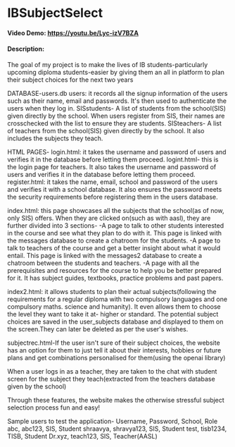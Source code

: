 # IBSubjectSelect
#### Video Demo:  <https://youtu.be/Lyc-izV7BZA>
#### Description:
The goal of my project is to make the lives of IB students-particularly upcoming diploma students-easier by giving them an all in platform to plan their subject choices for the next two years

DATABASE-users.db
users: it records all the signup information of the users such as their name, email and passwords. It's then used to authenticate the users when they log in.
SISstudents- A list of students from the school(SIS) given directly by the school. When users register from SIS, their names are crosschecked with the list to ensure they are students.
SISteachers- A list of teachers from the school(SIS) given directly by the school. It also includes the subjects they teach.

HTML PAGES-
login.html: it takes the username and password of users and verifies it in the database before letting them proceed. 
logint.html- this is the login page for teachers. It also takes the username and password of users and verifies it in the database before letting them proceed. 
register.html: it takes the name, email, school and password of the users and verifies it with a school database. It also ensures the password meets the security requirements before registering them in the users database.

index.html: this page showcases all the subjects that the school(as of now, only SIS) offers. When they are clicked on(such as with aasl), they are further divided into 3 sections-
-A page to talk to other students interested in the course and see what they plan to do with it. This page is linked with the messages database to create a chatroom for the students.
-A page to talk to teachers of the course and get a better insight about what it would entail. This page is linked with the messages2 database to create a chatroom between the students and teachers.
-A page with all the prerequisites and resources for the course to help you be better prepared for it. It has subject guides, textbooks, practice problems and past papers.

index2.html: it allows students to plan their actual subjects(following the requirements for a regular diploma with two compulsory languages and one compulsory maths. science and humanity). It even allows them to choose the level they want to take it at- higher or standard.
The potential subject choices are saved in the user_subjects database and displayed to them on the screen.They can later be deleted as per the user's wishes.

subjectrec.html-If the user isn't sure of their subject choices, the website has an option for them to just tell it about their interests, hobbies or future plans and get combinations personalised for them(using the openai library)

When a user logs in as a teacher, they are taken to the chat with student screen for the subject they teach(extracted from the teachers database given by the school)

Through these features, the website makes the otherwise stressful subject selection process fun and easy!




Sample users to test the application-
Username, Password, School, Role
abc, abc123, SIS, Student
shraavya, shravya123, SIS, Student
test, tisb1234, TISB, Student
Dr.xyz, teach123, SIS, Teacher(AASL)
